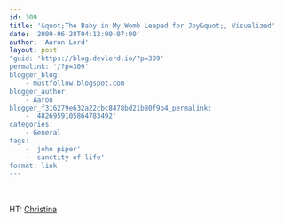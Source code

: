 ```yaml
---
id: 309
title: '&quot;The Baby in My Womb Leaped for Joy&quot;, Visualized'
date: '2009-06-28T04:12:00-07:00'
author: 'Aaron Lord'
layout: post
"guid: 'https://blog.devlord.io/?p=309'
permalink: '/?p=309'
blogger_blog:
    - mustfollow.blogspot.com
blogger_author:
    - Aaron
blogger_f316279e632a22cbc8478bd21b80f9b4_permalink:
    - '4826959105864783492'
categories:
    - General
tags:
    - 'john piper'
    - 'sanctity of life'
format: link
---
```


<br /><br />HT: <a href="http://howvast.blogspot.com/">Christina</a><div class="blogger-post-footer"><img width='1' height='1' src='https://blogger.googleusercontent.com/tracker/2602771351651662379-4826959105864783492?l=mustfollow.blogspot.com' alt='' /></div>